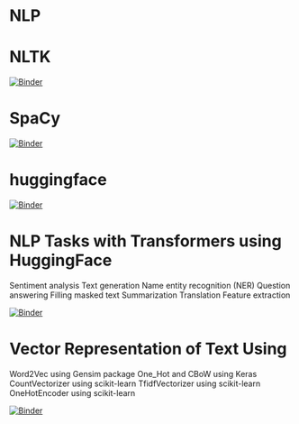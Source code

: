 # NLP


# NLTK

[![Binder](https://mybinder.org/badge_logo.svg)](https://mybinder.org/v2/gh/timmiyassine/nlp/main?filepath=NLTK.ipynb)

# SpaCy

[![Binder](https://mybinder.org/badge_logo.svg)](https://mybinder.org/v2/gh/timmiyassine/nlp/main?filepath=Spacy.ipynb)


# huggingface

[![Binder](https://mybinder.org/badge_logo.svg)](https://mybinder.org/v2/gh/timmiyassine/nlp/main?filepath=huggingface.ipynb)

# NLP Tasks with Transformers using HuggingFace
Sentiment analysis
Text generation
Name entity recognition (NER)
Question answering
Filling masked text
Summarization
Translation
Feature extraction

[![Binder](https://mybinder.org/badge_logo.svg)](https://mybinder.org/v2/gh/timmiyassine/nlp-tps/main?filepath=NLP_using_huggingface.ipynb)


# Vector Representation of Text Using
Word2Vec using Gensim package
One_Hot and CBoW using Keras
CountVectorizer using scikit-learn
TfidfVectorizer using scikit-learn
OneHotEncoder using scikit-learn

[![Binder](https://mybinder.org/badge_logo.svg)](https://mybinder.org/v2/gh/timmiyassine/nlp-tps/main?filepath=NLP_vector_representation_of_text.ipynb)
